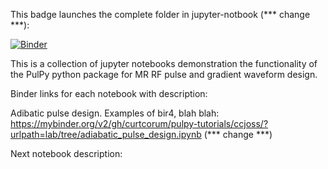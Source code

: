 This badge launches the complete folder in jupyter-notbook (*** change ***):

[![Binder](https://mybinder.org/badge_logo.svg)](https://mybinder.org/v2/gh/curtcorum/pulpy-tutorials/ccjoss/?urlpath=lab)

This is a collection of jupyter notebooks demonstration the functionality of the PulPy python package for MR RF pulse and gradient waveform design.

Binder links for each notebook with description:

Adibatic pulse design. Examples of bir4, blah blah: https://mybinder.org/v2/gh/curtcorum/pulpy-tutorials/ccjoss/?urlpath=lab/tree/adiabatic_pulse_design.ipynb (*** change ***)

Next notebook description: <link>
